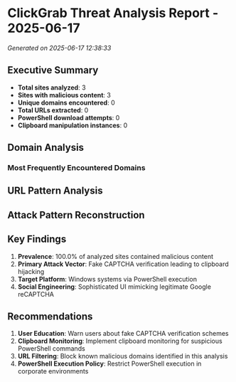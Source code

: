 # ClickGrab Threat Analysis Report - 2025-06-17

*Generated on 2025-06-17 12:38:33*

## Executive Summary

- **Total sites analyzed**: 3
- **Sites with malicious content**: 3
- **Unique domains encountered**: 0
- **Total URLs extracted**: 0
- **PowerShell download attempts**: 0
- **Clipboard manipulation instances**: 0

## Domain Analysis

### Most Frequently Encountered Domains


## URL Pattern Analysis

## Attack Pattern Reconstruction

## Key Findings

1. **Prevalence**: 100.0% of analyzed sites contained malicious content
2. **Primary Attack Vector**: Fake CAPTCHA verification leading to clipboard hijacking
3. **Target Platform**: Windows systems via PowerShell execution
4. **Social Engineering**: Sophisticated UI mimicking legitimate Google reCAPTCHA

## Recommendations

1. **User Education**: Warn users about fake CAPTCHA verification schemes
2. **Clipboard Monitoring**: Implement clipboard monitoring for suspicious PowerShell commands
3. **URL Filtering**: Block known malicious domains identified in this analysis
4. **PowerShell Execution Policy**: Restrict PowerShell execution in corporate environments

